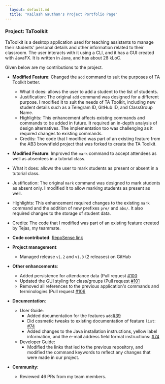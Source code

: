 ```yaml
---
  layout: default.md
  title: "Kailash Gautham's Project Portfolio Page"
---
```


### Project: TaToolkit

TaToolkit is a desktop application used for teaching assistants to manage their students' personal details and other information related to their classroom. The user interacts with it using a CLI, and it has a GUI created with JavaFX. It is written in Java, and has about 28 kLoC.

Given below are my contributions to the project.

* **Modified Feature**: Changed the `add` command to suit the purposes of TA Toolkit better.
  * What it does: allows the user to add a student to the list of students.
  * Justification: The original `add` command was designed for a different purpose. I modified it to suit the needs of TA Toolkit, including new student details such as a Telegram ID, GitHub ID, and ClassGroup Name.
  * Highlights: This enhancement affects existing commands and commands to be added in future. It required an in-depth analysis of design alternatives. The implementation too was challenging as it required changes to existing commands.
  * Credits: The code that I modified was part of an existing feature from the AB3 brownfield project that was forked to create the TA Toolkit.

* **Modified Feature**: Improved the `mark` command to accept attendees as well as absentees in a tutorial class.
* What it does: allows the user to mark students as present or absent in a tutorial class.
* Justification: The original `mark` command was designed to mark students as absent only. I modified it to allow marking students as present as well.
* Highlights: This enhancement required changes to the existing `mark` command and the addition of new prefixes `pre/` and `abs/`. It also required changes to the storage of student data.
* Credits: The code that I modified was part of an existing feature created by Tejas, my teammate.

* **Code contributed**: [RepoSense link](https://nus-cs2103-ay2324s2.github.io/tp-dashboard/?search=&sort=groupTitle&sortWithin=title&timeframe=commit&mergegroup=&groupSelect=groupByRepos&breakdown=true&checkedFileTypes=docs~functional-code~test-code~other&since=2024-02-23&tabOpen=true&tabType=authorship&tabAuthor=kailashgautham&tabRepo=AY2324S2-CS2103T-F14-3/tp%5Bmaster%5D&authorshipIsMergeGroup=false&authorshipFileTypes=docs~functional-code~test-code~other&authorshipIsBinaryFileTypeChecked=false&authorshipIsIgnoredFilesChecked=false)

* **Project management**:
  * Managed release `v1.2` and `v1.3` (2 releases) on GitHub

* **Other enhancements**:
  * Added persistence for attendance data (Pull request [\#100](https://github.com/AY2324S2-CS2103T-F14-3/tp/pull/100)
  * Updated the GUI styling for class/groups (Pull request [\#101](https://github.com/AY2324S2-CS2103T-F14-3/tp/pull/101)
  * Removed all references to the previous application's commands and terminologies (Pull request [\#106](https://github.com/AY2324S2-CS2103T-F14-3/tp/pull/106)

* **Documentation**:
  * User Guide:
    * Added documentation for the features `add`[\#39](https://github.com/AY2324S2-CS2103T-F14-3/tp/pull/39)
    * Did cosmetic tweaks to existing documentation of feature `list`: [\#74](https://github.com/AY2324S2-CS2103T-F14-3/tp/pull/159)
    * Added changes to the Java installation instructions, yellow label information, and the e-mail address field format instructions: [\#74](https://github.com/AY2324S2-CS2103T-F14-3/tp/pull/159)
  * Developer Guide:
    * Modified the links that led to the previous repository, and modified the command keywords to reflect any changes that were made in our project.

* **Community**:
  * Reviewed 46 PRs from my team members.
